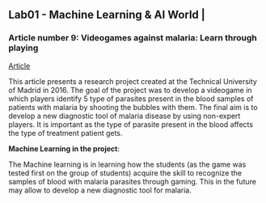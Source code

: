 ## Lab01 - Machine Learning & AI World |

### Article number 9: Videogames against malaria: Learn through playing

[Article](https://www.sciencedaily.com/releases/2016/04/160425095546.htm)

This article presents a research project created at the Technical University of Madrid in 2016. 
The goal of the project was to develop a videogame in which players identify 5 type of parasites present in the blood samples of patients with malaria by shooting the bubbles with them.
The final aim is to develop a new diagnostic tool of malaria disease by using non-expert players. It is important as the type of parasite present in the blood affects the type of treatment patient gets. 

**Machine Learning in the project**: 

The Machine learning is in learning how the students (as the game was tested first on the group of students) acquire the skill to recognize the samples of blood with malaria parasites through gaming. This in the future may allow to develop a new diagnostic tool for malaria. 
   